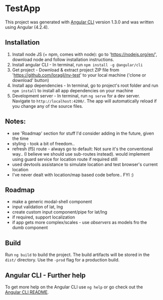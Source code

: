 # TestApp

This project was generated with [Angular CLI](https://github.com/angular/angular-cli) version 1.3.0 and was written using Angular (4.2.4).


## Installation

1. Install node JS (+ npm, comes with node):
    go to 'https://nodejs.org/en/', download node and follow installation instructions.
2. Install angular CLI -
    In terminal, run `npm install -g @angular/cli`
3. Get project -
    Download & extract project ZIP file from 'https://github.com/loragil/nv-test' to your local machine ('clone or download' button)
4. Install app dependencies -
    In terminal, go to project's root folder and run `npm install` to install all app dependencies on your machine
5. Development server -
    In terminal, run `ng serve` for a dev server. Navigate to `http://localhost:4200/`. The app will automatically reload if you change any of the source files.


## Notes:

* see 'Roadmap' section for stuff I'd consider adding in the future, given the time
* styling - took a bit of freedom..
* refresh (f5) route - always go to default: Not sure it's the conventional way..
    (I believe we should use sub-routes instead). would implement using guard service for location route if required still
* used devtools assistance to simulate location and test browser's current location
* I've never dealt with location/map based code before.. FYI :)


## Roadmap

*  make a generic modal-shell component
* input validation of lat, lng
* create custom input component/pipe for lat/lng
* if required, support localization
* if app gets more complex/scales - use *observers* as models fro the dumb component

## Build

Run `ng build` to build the project. The build artifacts will be stored in the `dist/` directory. Use the `-prod` flag for a production build.

## Angular CLI - Further help

To get more help on the Angular CLI use `ng help` or go check out the [Angular CLI README](https://github.com/angular/angular-cli/blob/master/README.md).
